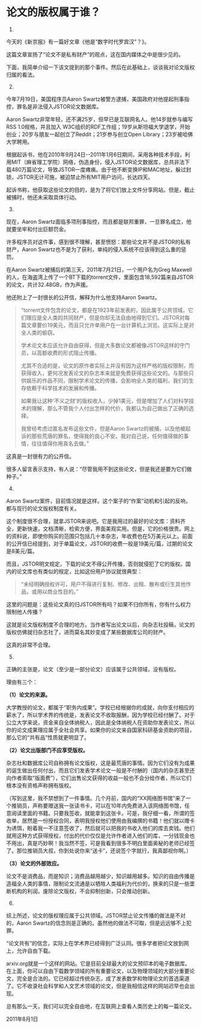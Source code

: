 # 论文的版权属于谁？

1.

今天的《新京报》有一篇好文章《他是“数字时代罗宾汉”？》。

这篇文章宣扬了“论文不是私有财产”的观点，这在国内媒体之中是很少见的。

下面，我简单介绍一下该文提到的那个事件。然后在此基础上，谈谈我对论文版权归属的看法。

2.

今年7月19日，美国程序员Aaron Swartz被警方逮捕，美国政府对他提起刑事指控，罪名是非法侵入JSTOR论文数据库。

Aaron Swartz非常年轻，还不满25岁，但早已是互联网名人。他14岁就参与编写RSS 1.0规格，并且加入 W3C组织的RDF工作组；19岁从斯坦福大学退学，开始创业；20岁与朋友一起创立了Reddit；21岁参与创立Open Library；23岁被哈佛大学聘用。

根据起诉书，他在2010年9月24日--2011年1月6日期间，采用各种技术手段，利用MIT（麻省理工学院）网络，伪造身份，侵入JSTOR论文数据库，总共非法下载480万篇论文，导致JSTOR一度瘫痪。由于他不断变换IP和MAC地址，躲过封锁，JSTOR无计可施，被迫禁止所有MIT用户访问，长达四天。

起诉书称，他获取这些论文的目的，是为了将它们放上文件分享网站。但是，截止被捕时，他还未采取具体行动。

3.

现在，Aaron Swartz面临多项刑事指控，而且都是联邦重罪，一旦罪名成立，他就要坐牢和付出巨额罚金。

许多程序员对这件事，感到很不理解，甚至愤怒：那些论文并不是JSTOR的私有财产，Aaron Swartz也不是为了获利，单纯的侵入系统不应该得到这么重的惩罚。

在Aaron Swartz被捕后的第三天，2011年7月21日，一个用户名为Greg Maxwell的人，在海盗湾上传了一个BT下载的torrent文件，里面包含18,592篇来自JSTOR的论文，共计32.48GB，作为声援。

他还附上了一封很长的公开信，解释为什么他支持Aaron Swartz。

> “torrent文件包含的论文，都是在1923年前发表的，因此属于公共领域。它们理应是全人类的共同财产，但是你却无法自由地得到它们。JSTOR对每篇文章要价19美元，而且只允许单用户在一台计算机上浏览。这实际上是对全人类的偷窃。
> 
> 学术论文本应该允许自由获得，但是大多数论文都被像JSTOR这样的守门员，以高额收费的形式阻止传播。
> 
> 尤其不合适的是，论文的原作者实际上并没有因为这样严格的版权限制，而获得收入，更何况发表论文的杂志本来就是免费获得这些论文的。与那些只供娱乐的作品不同，限制学术论文的传播，会影响全人类的福利，我们的生存依赖于科学技术的发展和传播。
> 
> 如果我让这种'不义之财'的版权收入，少掉1美元，但是增加了人们对科学技术的理解，那么不管我个人付出怎样的代价，我都认为自己做出了正确的选择。
> 
> 我曾经考虑过匿名发布这些文件，但是Aaron Swartz的被捕，以及他被起诉的那些荒唐的罪名，使得我的良心不安。我对自己说，任何值得做的事情，往往值得你用真名去做。”

这真是一封很有力的公开信。

很多人留言表示支持，有人说：“尽管我用不到这些论文，但是我还是要为它们做种子。”

4.

Aaron Swartz案件，目前情况就是这样。这个案子的“作案”动机和引起的反响，都与现行的论文版权制度有关。

这个制度很不合理，就拿JSTOR来说吧。它是我用过的最好的论文库：资料齐全，更新快速，文档清晰，检索方便，界面美观实用。但是，它的价格很贵。网上的资料说，即使你购买的范围只包括几十本杂志，年收费也在5万美元以上。前面的公开信已经提到，对于单篇论文，JSTOR的收费一般是19美元/篇，过期的论文是8美元/篇。

而且，JSTOR明文规定，下载的论文不得公开传播，否则就侵犯了它的版权。国内的论文库也有类似的规定，比如这份用户协议就很典型：

> “未经明确授权许可，用户不得进行复制、修改、出租、散布或衍生其他作品，或用以商业性目的。”

这里的问题是：这些论文真的归JSTOR所有吗？如果不归你所有，你有什么权力限制他人传播？

这就是论文版权制度不合理的地方。当作者写出论文以后，向杂志社投稿，论文的版权仿佛就归杂志社了，进而莫名其妙变成了某些数据库公司的财产。

这真的非常不合理。

5.

正确的主张是，论文（至少是一部分论文）应该属于公共领域，没有版权。

理由有三个：

**（1）论文的来源。**

大学教授的论文，都属于“职务内成果”。学校已经根据你的成就，向你支付相应的薪水了，所以学术界的传统是，发表论文不收取报酬，因为学校已经付酬了。对于公立大学来说，资金来自全体纳税人，因此是全体纳税人在资助你发表论文，所以你的论文成果理应属于全社会共享。如果你的论文来自国家科研基金资助的项目，那么它的“共有品”性质就更明显了。

**（2）论文出版部门不应享受版权。**

杂志社和数据库公司自称拥有论文版权，这是最荒唐的事情。因为它们没有为成果的诞生做出任何付出，而且它们发表学术论文一般是不付酬的（国内的杂志甚至还向作者索取“版面费”），它们出售论文获得的收益一般也不会分给作者，所以它们根本没有资格声称拥有版权。

（写到这里，我不禁想到了一件事情。几个月前，国内的“XX网络图书馆”来了一个推销员，声称要赠送我一张读书卡，可以在10年内免费进入该网络图书馆，任意阅读里面的书籍。只要我签收，就能拿到这张卡。可是，我仔细一看，所谓的签收单，居然是一份授权合同，表明我授权他们使用由我编撰的书籍！他们就以赠卡为诱饵，盼着我一不注意签收了，然后就可以把我的书收入他们的库去卖钱。他们就用这种方式获得授权，付出的代价仅仅是允许作者进入他们的库，一分钱现金也不用出，真是巧妙啊！我当然不签，可是我看到很多不明白里面奥秘的老师已经签了。那位推销员大叔，你到处说你来“送卡”，还说签个字就行，我真鄙视你啊。）

**（3）论文的外部效应。**

论文不是消费品，而是知识；消费品越用越少，知识越用越多。知识的自由传播是造福全人类的事情，限制论文流通是以牺牲人类福利为代价的，换来的只是一些垄断机构的利润。废除论文版权，不会抑制创新，只会推动创新。

6.

综上所述，论文的版权理应属于公共领域。JSTOR禁止论文传播的做法是不对的，Aaron Swartz的信念则是正确的。虽然他的做法不可取，但是远远够不上犯罪。

“论文共有”的信念，实际上在学术界已经得到广泛认同。很多学者把论文放到网上，允许自由下载。

arxiv.org就是一个这样的网站。它是目前全球最大的论文预印本的电子数据库。在上面，你可以自由下载数学领域的所有重要论文，以及物理领域的大部分重要论文，完全是合法的。它已经超过传统杂志，成了发表数学和物理论文的首选渠道了。它不收录社会科学和人文艺术领域的论文，但是我相信这样的网站迟早也会出现。

总有那么一天，我们可以完全自由地，在互联网上查看人类历史上的每一篇论文。

2011年8月1日
